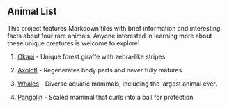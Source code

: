 ## Animal List

This project features Markdown files with brief information and interesting facts about four rare animals. Anyone interested in learning more about these unique creatures is welcome to explore!

1. [Okapi](okapi.md) - Unique forest giraffe with zebra-like stripes.

2. [Axolotl](axolotl.md) - Regenerates body parts and never fully matures.

3. [Whales](whales.md) - Diverse aquatic mammals, including the largest animal ever.

4. [Pangolin](pangolin.md) - Scaled mammal that curls into a ball for protection.
